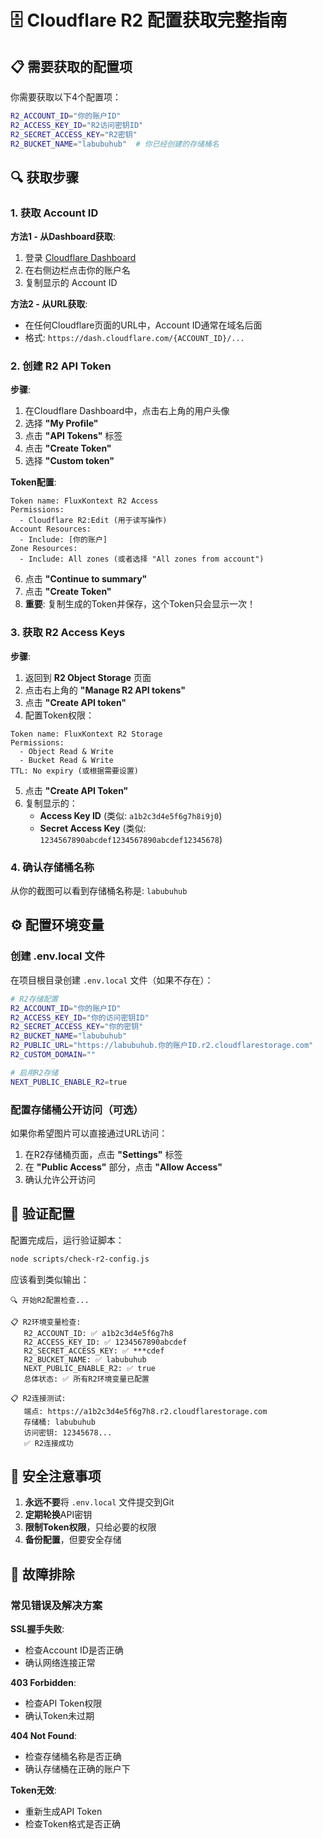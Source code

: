 # 🗄️ Cloudflare R2 配置获取完整指南

## 📋 需要获取的配置项

你需要获取以下4个配置项：
```bash
R2_ACCOUNT_ID="你的账户ID"
R2_ACCESS_KEY_ID="R2访问密钥ID" 
R2_SECRET_ACCESS_KEY="R2密钥"
R2_BUCKET_NAME="labubuhub"  # 你已经创建的存储桶名
```

## 🔍 获取步骤

### 1. 获取 Account ID

**方法1 - 从Dashboard获取**:
1. 登录 [Cloudflare Dashboard](https://dash.cloudflare.com)
2. 在右侧边栏点击你的账户名
3. 复制显示的 Account ID

**方法2 - 从URL获取**:
- 在任何Cloudflare页面的URL中，Account ID通常在域名后面
- 格式: `https://dash.cloudflare.com/{ACCOUNT_ID}/...`

### 2. 创建 R2 API Token

**步骤**:
1. 在Cloudflare Dashboard中，点击右上角的用户头像
2. 选择 **"My Profile"**
3. 点击 **"API Tokens"** 标签
4. 点击 **"Create Token"**
5. 选择 **"Custom token"**

**Token配置**:
```
Token name: FluxKontext R2 Access
Permissions:
  - Cloudflare R2:Edit (用于读写操作)
Account Resources:
  - Include: [你的账户]
Zone Resources: 
  - Include: All zones (或者选择 "All zones from account")
```

6. 点击 **"Continue to summary"**
7. 点击 **"Create Token"**
8. **重要**: 复制生成的Token并保存，这个Token只会显示一次！

### 3. 获取 R2 Access Keys

**步骤**:
1. 返回到 **R2 Object Storage** 页面
2. 点击右上角的 **"Manage R2 API tokens"**
3. 点击 **"Create API token"**
4. 配置Token权限：

```
Token name: FluxKontext R2 Storage
Permissions: 
  - Object Read & Write
  - Bucket Read & Write
TTL: No expiry (或根据需要设置)
```

5. 点击 **"Create API Token"**
6. 复制显示的：
   - **Access Key ID** (类似: `a1b2c3d4e5f6g7h8i9j0`)
   - **Secret Access Key** (类似: `1234567890abcdef1234567890abcdef12345678`)

### 4. 确认存储桶名称

从你的截图可以看到存储桶名称是: `labubuhub`

## ⚙️ 配置环境变量

### 创建 .env.local 文件

在项目根目录创建 `.env.local` 文件（如果不存在）：

```bash
# R2存储配置
R2_ACCOUNT_ID="你的账户ID"
R2_ACCESS_KEY_ID="你的访问密钥ID"
R2_SECRET_ACCESS_KEY="你的密钥"
R2_BUCKET_NAME="labubuhub"
R2_PUBLIC_URL="https://labubuhub.你的账户ID.r2.cloudflarestorage.com"
R2_CUSTOM_DOMAIN=""

# 启用R2存储
NEXT_PUBLIC_ENABLE_R2=true
```

### 配置存储桶公开访问（可选）

如果你希望图片可以直接通过URL访问：

1. 在R2存储桶页面，点击 **"Settings"** 标签
2. 在 **"Public Access"** 部分，点击 **"Allow Access"**
3. 确认允许公开访问

## 🧪 验证配置

配置完成后，运行验证脚本：

```bash
node scripts/check-r2-config.js
```

应该看到类似输出：
```
🔍 开始R2配置检查...

📋 R2环境变量检查:
   R2_ACCOUNT_ID: ✅ a1b2c3d4e5f6g7h8
   R2_ACCESS_KEY_ID: ✅ 1234567890abcdef
   R2_SECRET_ACCESS_KEY: ✅ ***cdef
   R2_BUCKET_NAME: ✅ labubuhub
   NEXT_PUBLIC_ENABLE_R2: ✅ true
   总体状态: ✅ 所有R2环境变量已配置

📋 R2连接测试:
   端点: https://a1b2c3d4e5f6g7h8.r2.cloudflarestorage.com
   存储桶: labubuhub
   访问密钥: 12345678...
   ✅ R2连接成功
```

## 🚨 安全注意事项

1. **永远不要**将 `.env.local` 文件提交到Git
2. **定期轮换**API密钥
3. **限制Token权限**，只给必要的权限
4. **备份配置**，但要安全存储

## 🔧 故障排除

### 常见错误及解决方案

**SSL握手失败**:
- 检查Account ID是否正确
- 确认网络连接正常

**403 Forbidden**:
- 检查API Token权限
- 确认Token未过期

**404 Not Found**:
- 检查存储桶名称是否正确
- 确认存储桶在正确的账户下

**Token无效**:
- 重新生成API Token
- 检查Token格式是否正确 